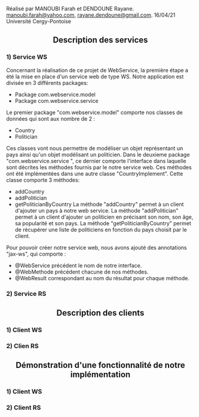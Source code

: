 
Réalisé par MANOUBI Farah et DENDOUNE Rayane.
manoubi.farah@yahoo.com, rayane.dendoune@gmail.com.
16/04/21  
Université Cergy-Pontoise 


<h2 align="center"> Description des services </h2>

### 1) Service WS
Concernant la réalisation de ce projet de WebService, la première étape a été la mise en place d'un service web de type WS. Notre application est divisée en 3 différents packages:
* Package com.webservice.model 
* Package com.webservice.service

Le premier package "com.webservice.model" comporte nos classes de données qui sont aux nombre de 2 : 
* Country
* Politician

Ces classes vont nous permettre de modéliser un objet représentant un pays ainsi qu'un objet modélisant un politicien.
Dans le deuxieme package "com.webservice.service ", ce dernier comporte l'interface dans laquelle sont décrites les méthodes fournis par le notre service web. Ces méthodes ont été implémentées dans une autre classe "CountryImplement". Cette classe comporte 3 méthodes:
* addCountry
* addPolitician
* getPoliticianByCountry
La méthode "addCountry" permet à un client d'ajouter un pays à notre web service.
La méthode "addPolitician" permet à un client d'ajouter un politicien en précisant son nom, son âge, sa popularité et son pays.
La méthode "getPoliticianByCountry" permet de récupérer une liste de politiciens en fonction du pays choisit par le client.

Pour pouvoir créer notre service web, nous avons ajouté des annotations "jax-ws", qui comporte :
* @WebService précédent le nom de notre interface.
* @WebMethode précédent chacune de nos méthodes.
* @WebResult correspondant au nom du résultat pour chaque méthode.


### 2) Service RS

<h2 align="center"> Description des clients </h2>

### 1) Client WS
### 2) Clien RS

<h2 align="center"> Démonstration d'une fonctionnalité de notre implémentation </h2>

### 1) Client WS
### 2) Client RS
